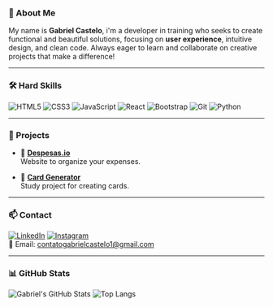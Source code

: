 ### 👤 About Me
 
My name is **Gabriel Castelo**, i'm a developer in training who seeks to create functional and beautiful solutions, focusing on **user experience**, intuitive design, and clean code.
Always eager to learn and collaborate on creative projects that make a difference!  

---

### 🛠️ Hard Skills

![HTML5](https://img.shields.io/badge/HTML5-E34F26?style=for-the-badge&logo=html5&logoColor=white)
![CSS3](https://img.shields.io/badge/CSS3-1572B6?style=for-the-badge&logo=css3&logoColor=white)
![JavaScript](https://img.shields.io/badge/JavaScript-F7DF1E?style=for-the-badge&logo=javascript&logoColor=black)
![React](https://img.shields.io/badge/React-1572B6?style=for-the-badge&logo=react&logoColor=white)
![Bootstrap](https://img.shields.io/badge/Bootstrap-7952B3?style=for-the-badge&logo=bootstrap&logoColor=white) 
![Git](https://img.shields.io/badge/Git-F05032?style=for-the-badge&logo=git&logoColor=white)
![Python](https://img.shields.io/badge/Python-1572B6?style=for-the-badge&logo=python&logoColor=yellow)

---

### 📌 Projects

- 📝 [**Despesas.io**](https://github.com/GabrielCasteloDev/Assistente-financeiro)  
  Website to organize your expenses.  

- 👾 [**Card Generator**](https://github.com/GabrielCasteloDev/Criador-de-Cards)  
  Study project for creating cards.  

---


### 📫 Contact

[![LinkedIn](https://img.shields.io/badge/-LinkedIn-0A66C2?style=flat&logo=linkedin&logoColor=white)](https://www.linkedin.com/in/gabrielcastelorozales/)
[![Instagram](https://img.shields.io/badge/-Instagram-E4405F?style=flat&logo=instagram&logoColor=white)](https://www.instagram.com/eugabrielcastelo/)  
📧 Email: [contatogabrielcastelo1@gmail.com](mailto:contatogabrielcastelo1@gmail.com)  

---

### 📊 GitHub Stats

![Gabriel's GitHub Stats](https://github-readme-stats.vercel.app/api?username=GabrielCasteloDev&show_icons=true&theme=tokyonight)
![Top Langs](https://github-readme-stats.vercel.app/api/top-langs/?username=GabrielCasteloDev&layout=compact&theme=tokyonight)  
